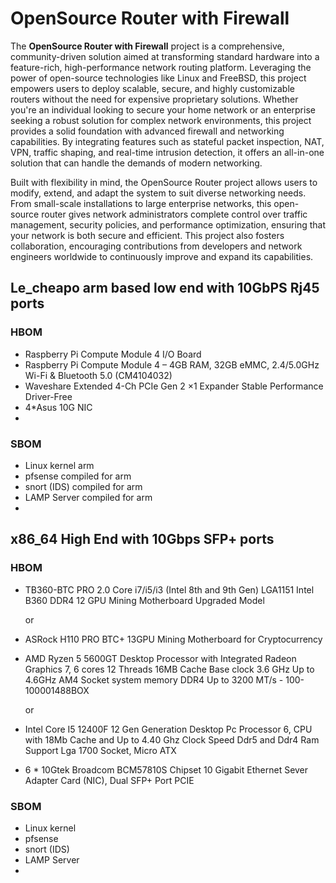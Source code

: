 # OpenSource Router with Firewall

The **OpenSource Router with Firewall** project is a comprehensive, community-driven solution aimed at transforming standard hardware into a feature-rich, high-performance network routing platform. Leveraging the power of open-source technologies like Linux and FreeBSD, this project empowers users to deploy scalable, secure, and highly customizable routers without the need for expensive proprietary solutions. Whether you're an individual looking to secure your home network or an enterprise seeking a robust solution for complex network environments, this project provides a solid foundation with advanced firewall and networking capabilities. By integrating features such as stateful packet inspection, NAT, VPN, traffic shaping, and real-time intrusion detection, it offers an all-in-one solution that can handle the demands of modern networking.

Built with flexibility in mind, the OpenSource Router project allows users to modify, extend, and adapt the system to suit diverse networking needs. From small-scale installations to large enterprise networks, this open-source router gives network administrators complete control over traffic management, security policies, and performance optimization, ensuring that your network is both secure and efficient. This project also fosters collaboration, encouraging contributions from developers and network engineers worldwide to continuously improve and expand its capabilities.

## Le_cheapo arm based low end with 10GbPS Rj45 ports
### HBOM
- Raspberry Pi Compute Module 4 I/O Board
- Raspberry Pi Compute Module 4 – 4GB RAM, 32GB eMMC, 2.4/5.0GHz Wi-Fi & Bluetooth 5.0 (CM4104032)
- Waveshare Extended 4-Ch PCIe Gen 2 ×1 Expander Stable Performance Driver-Free
- 4*Asus 10G NIC
- 
### SBOM

- Linux kernel arm
- pfsense compiled for arm
- snort (IDS) compiled for arm
- LAMP Server compiled for arm
- 
## x86_64 High End with  10Gbps SFP+ ports
### HBOM

- TB360-BTC PRO 2.0 Core i7/i5/i3 (Intel 8th and 9th Gen) LGA1151 Intel B360 DDR4 12 GPU Mining Motherboard Upgraded Model 
    
    or 
- ASRock H110 PRO BTC+ 13GPU Mining Motherboard for Cryptocurrency
- AMD Ryzen 5 5600GT Desktop Processor with Integrated Radeon Graphics 7, 6 cores 12 Threads 16MB Cache Base clock 3.6 GHz Up to 4.6GHz AM4 Socket system memory DDR4 Up to 3200 MT/s - 100-100001488BOX 
 
    or

- Intel Core I5 12400F 12 Gen Generation Desktop Pc Processor 6, CPU with 18Mb Cache and Up to 4.40 Ghz Clock Speed Ddr5 and Ddr4 Ram Support Lga 1700 Socket, Micro ATX
- 6 * 10Gtek Broadcom BCM57810S Chipset 10 Gigabit Ethernet Sever Adapter Card (NIC), Dual SFP+ Port PCIE

### SBOM

- Linux kernel
- pfsense
- snort (IDS)
- LAMP Server
- 


